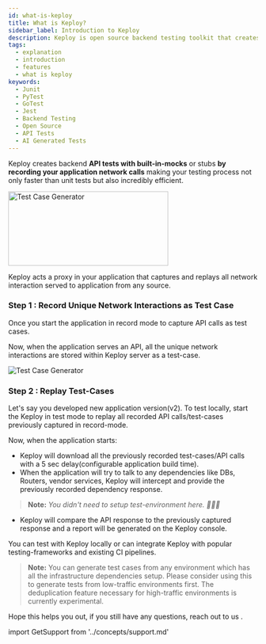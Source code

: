 ```yaml
---
id: what-is-keploy
title: What is Keploy?
sidebar_label: Introduction to Keploy
description: Keploy is open source backend testing toolkit that creates tests and mocks faster than unit tests, from user-traffic.
tags:
  - explanation
  - introduction
  - features
  - what is keploy
keywords:
  - Junit
  - PyTest
  - GoTest
  - Jest
  - Backend Testing
  - Open Source
  - API Tests
  - AI Generated Tests
---
```

<head>
  <title>What is Keploy? | Keploy Docs</title>
  <meta charSet="utf-8" />
</head>

Keploy creates backend **API tests with built-in-mocks** or stubs **by recording your application network calls** making
your testing process not only faster than unit tests but also incredibly efficient.

<img src="/docs/gif/record-tc.gif" alt="Test Case Generator" width="80%" height="150" />

Keploy acts a proxy in your application that captures and replays all network interaction served to application from any
source.

### Step 1 : Record Unique Network Interactions as Test Case

Once you start the application in record mode to capture API calls as test cases.

Now, when the application serves an API, all the unique network interactions are stored within Keploy server as a
test-case.

<div style={{backgroundColor:'white', padding:'10px', display:'inline-block', borderRadius:'8px'}}>
  <img src="/docs/gif/how-keploy-works.gif" alt="Test Case Generator" />
</div>

### Step 2 : Replay Test-Cases

Let's say you developed new application version(v2). To test locally, start the Keploy in test mode to replay all
recorded API calls/test-cases previously captured in record-mode.

Now, when the application starts:

- Keploy will download all the previously recorded test-cases/API calls with a 5 sec delay(configurable application
  build time).
- When the application will try to talk to any dependencies like DBs, Routers, vendor services, Keploy will intercept
  and provide the previously recorded dependency response.

> **Note:** _You didn't need to setup test-environment here. 🙅🏻‍♀️_

- Keploy will compare the API response to the previously captured response and a report will be generated on the Keploy
  console.

You can test with Keploy locally or can integrate Keploy with popular testing-frameworks and existing CI pipelines.

> **Note:** You can generate test cases from any environment which has all the infrastructure dependencies setup. Please consider using this to generate tests from low-traffic environments first. The deduplication feature necessary for high-traffic environments is currently experimental.

Hope this helps you out, if you still have any questions, reach out to us .

import GetSupport from '../concepts/support.md'

<GetSupport/>
